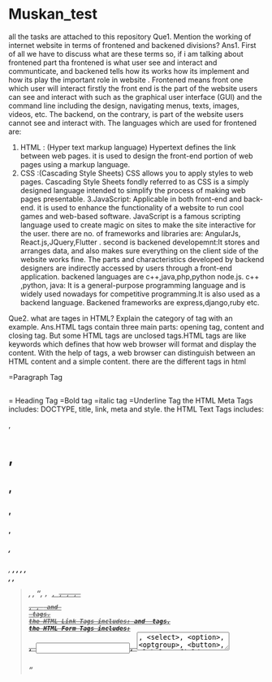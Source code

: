 # Muskan_test
all the tasks are attached to this repository
Que1. Mention the working of internet website in terms of frontened and backened divisions?
Ans1. First of all  we have to discuss what are these terms so, if i am talking about frontened part
tha frontened is what user see and interact and communticate, and backened tells how its works how its implement and how its play the important role in website .
Frontened means front one  which user will interact firstly the front end is the part of the website users can see and interact with such as the graphical user interface (GUI) and the command line including the design, navigating menus, texts, images, videos, etc. The backend, on the contrary, is part of the website users cannot see and interact with.
The languages which are used for frontened are:
1. HTML : (Hyper text markup language)
Hypertext defines the link between web pages. it is used to design the front-end portion of web pages using a markup language.
2. CSS :(Cascading Style Sheets)
CSS allows you to apply styles to web pages. Cascading Style Sheets fondly referred to as CSS is a simply designed language intended to simplify the process of making web pages presentable.
3.JavaScript: Applicable in both front-end and back-end.
it is used to enhance the functionality of a website to run cool games and web-based software. 
JavaScript is a famous scripting language used to create magic on sites to make the site interactive for the user. 
there are no. of frameworks and libraries are: AngularJs, React.js,JQuery,Flutter .
second is backened developemnt:It stores and arranges data, and also makes sure everything on the client side of the website works fine.
The parts and characteristics developed by backend designers are indirectly accessed by users through a front-end application.
backened languages are c++,java,php,python node.js.
c++ ,python, java: It is a general-purpose programming language and is widely used nowadays for competitive programming.It is also used as a backend language.
Backened frameworks are express,django,ruby etc.

Que2. what are tages in HTML? Explain the category of tag with an example.
Ans.HTML tags contain three main parts: opening tag, content and closing tag. But some HTML tags are unclosed tags.HTML tags are like keywords which defines that how web browser will format and display the content. With the help of tags, a web browser can distinguish between an HTML content and a simple content.
there are the different tags in html
<p></p>=Paragraph Tag
<h2></h2>= Heading Tag
<b></b>=Bold tag
<i></i>=italic tag
<u></u>=Underline Tag
the HTML Meta Tags includes: DOCTYPE, title, link, meta and style.
the HTML Text Tags includes:<p>, <h1>, <h2>, <h3>, <h4>, <h5>, <h6>, <strong>, <em>, <abbr>, <acronym>, <address>, <bdo>, <blockquote>, <cite>, <q>, <code>, <ins>, <del>, <dfn>, <kbd>, <pre>, <samp>, <var> and <br> tags.
the HTML Link Tags includes:<a> and <base> tags.
the HTML Form Tags includes:
<form>, <input>, <textarea>, <select>, <option>, <optgroup>, <button>, <label>, <fieldset> and <legend> tags.
The HTML Scripting Tags includes:<script> and <noscript> tags.
The HTML List Tags includes:<ul>, <ol>, <li>, <dl>, <dt> and <dd> tags.

Que 3.Explain the working procedure of virtual DOM?
The DOM which can be thought of as the blueprint of a website gets updated with every change that is made to a page. If an image is removed from a gallery the whole gallery is re-rendered.
the Virtual DOM is a lightweight layer that receives any changes made to the webpage before the DOM sees and makes updates. Taking the form of a JavaScript object the Virtual DOM receives the change and creates a new version of itself but does not update anything on the physical page, meaning less processing power is required.
The process takes the following steps: 1.A change is made to the site
2.The entire virtual DOM gets updated (no changes are made to the webpage at this stage)
3.The updated virtual DOM gets compared to its previous state. React then figures out which objects have changed.
4.The changed objects, and the changed objects only, get updated on the real DOM.
5.Changes in the real DOM cause the screen to change and update to the new state.

Que4.Mention some difference between MYSQL and No SQL?
Ans4.MySQL is a relational database. It’s because the data in MySQL is saved in different tables, and relationships are made using primary keys or foreign keys.
Both small and large businesses can profit from MySQL. Because of its speed and it is easy to use. It is a very powerful application in and of itself, handling a significant percentage of the functionality of the most costly and complex database products.
A NoSQL is a database that provides a system to store and retrieve data that is modeled in means other than the tabular relations used in relational databases.
The key drivers for this particular data structure can be because of its ease of horizontal scaling to machine clusters, better availability control, and simple design.
The main applications for NoSQL databases are real-time web applications and big data. These kinds of databases have become more and more common in the early twenty-first century. 
MySQL is a relational database with a tabular design. NoSQL, on the other, has a document-based design and is not relational in nature.
MySQL has stockpiled a database that covers a major section of the IT market, whereas NoSQL databases are relatively new and are still growing in popularity among big IT firms.
The NoSQL database has arrived recently and has a relatively small community in comparison to the MySQL database, which has a significantly large community and a stable business.
 
 Que5. Explain any one DBMS technology in your own words?
 A database management system (DBMS) is a computer program designed to manage a large amount of structured data, and run operations on the desired data requested by the users. the best example of DBMS is Banking. All the transactions that take place are based on a defined software program which keeps track of all the data.A collection of information which is managed such that it can be updated and easily accessed is called a database. A software package which can be used to manipulate, validate and retrieve this database is called a Database Management System.
 Data Manipulation Languages (DML) – This is a programming language used to insert or modify the data present in a database  These are of two types: SQL and DDL.
Structured Query Language (SQL) – A programming language generally used for the relational database management system, which comprises tables. 
Data Definition Language (DDL) – It is a syntax which helps in modifying data present in the form of tables or indexes
Primary Key – Each file has a unique key. Using the Primary Key, a specific file can be identified
Foreign Key – The relation between a field in one table and component identified by a primary key can be detected using a Foreign Key.






